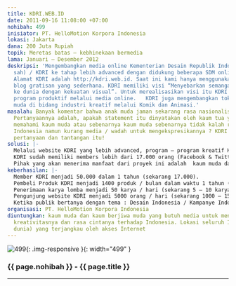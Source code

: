 ```yaml
---
title: KDRI.WEB.ID
date: 2011-09-16 11:08:00 +07:00
nohibah: 499
inisiator: PT. HelloMotion Korpora Indonesia
lokasi: Jakarta
dana: 200 Juta Rupiah
topik: Meretas batas – kebhinekaan bermedia
lama: Januari – Desember 2012
deskripsi: 'Mengembangkan media online Kementerian Desain Republik Indonesia (belum/tidak
  sah) / KDRI ke tahap lebih advanced dengan didukung beberapa SDM online profesional.
  Alamat KDRI adalah http://kdri.web.id. Saat ini kami hanya menggunakan fasilitas
  blog gratisan yang sederhana. KDRI memiliki visi “Menyebarkan semangat Indonesia
  ke dunia dengan kekuatan visual”. Untuk merealisasikan visi itu KDRI membuat beragam
  program produktif melalui media online.   KDRI juga mengembangkan tokoh menterinya bernama Mas Gembol, sebagai idola anak
  muda di bidang industri kreatif melalui Komik dan Animasi.'
masalah: Banyak komentar bahwa anak muda jaman sekarang rasa nasionalismenya surut.
  Pertanyaannya adalah, apakah statement itu dinyatakan oleh kaum tua yang kurang
  memahami kaum muda atau sebenarnya kaum muda sebenarnya tidak kalah rasa cinta terhadap
  Indonesia namun kurang media / wadah untuk mengekspresikannya ? KDRI mencoba menjawab
  pertanyaan dan tantangan itu!
solusi: |-
  Melalui website KDRI yang lebih advanced, program – program kreatif KDRI dapat diakses lebih mudah dan “user friendly” sehingga akan diikuti lebih banyak lagi partisipan. Program – program kreatif KDRI yang sudah ada tetapi akan dikembangkan lebih advanced lagi adalah: Kompetisi desain, Kompetisi naskah komik, Creative Commons Project, Info – info tentang dunia kreatif di Indonesia dan Dunia, Forum Diskusi, Crowdsourcing Project, dan E Commerce. KDRI akan selalu membuat program bertema Indonesia namun dengan kemasan anak muda dan “gaul”.
  KDRI sudah memiliki members lebih dari 17.000 orang (Facebook & Twitter) dan ratusan pembeli loyal produk KDRI setiap bulannya. Ini adalah modal awal kita untuk membantu menyebarkan program – program KDRI ke jangkauan yang lebih luas lagi.
  Pihak yang akan menerima manfaat dari proyek ini adalah  kaum muda dan kaum berjiwa muda yang butuh media untuk mengekspresikan kreativitasnya dan rasa cintanya terhadap Indonesia. Lokasi seluruh Indonesia (dan dunia) yang terjangkau oleh akses Internet
keberhasilan: |-
  Member KDRI menjadi 50.000 dalam 1 tahun (sekarang 17.000).
  Pembeli Produk KDRI menjadi 1400 produk / bulan dalam waktu 1 tahun (sekarang 500 – 750 produk / bulan).
  Penerimaan karya lomba menjadi 50 karya / hari (sekarang 5 – 10 karya / hari).
  Pengunjung website KDRI menjadi 5000 orang / hari (sekarang 1000 – 1500 orang / hari).
  Ketika publik bertanya dengan tema : Desain Indonesia / Kampanye Indonesia / Virus Nasionalisme jawabannya adalah KDRI.   Mas Gembol menjadi tokoh panutan untuk anak muda terutama mengenai semangat Indonesia dan semangat kreativitasnya.
organisasi: PT. HelloMotion Korpora Indonesia
diuntungkan: kaum muda dan kaum berjiwa muda yang butuh media untuk mengekspresikan
  kreativitasnya dan rasa cintanya terhadap Indonesia. Lokasi seluruh Indonesia (dan
  dunia) yang terjangkau oleh akses Internet
---
```


![499](/static/img/hibahcmb/499.png){: .img-responsive }{: width="499" }

### {{ page.nohibah }} - {{ page.title }}

---
